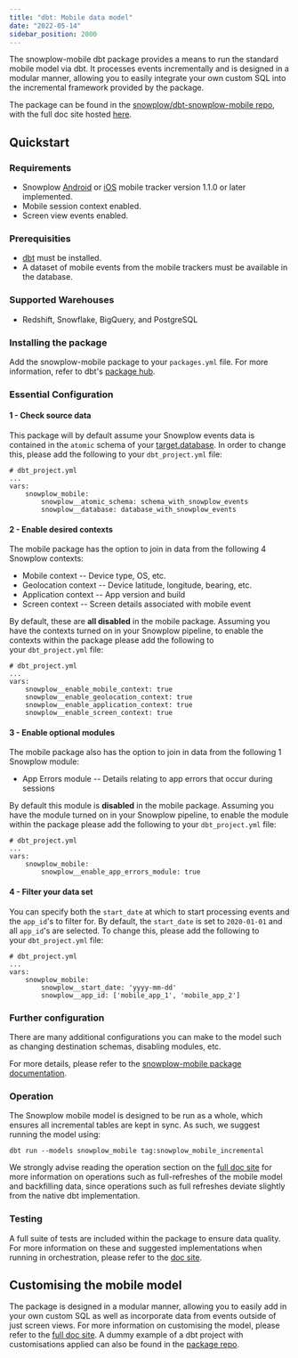 ```yaml
---
title: "dbt: Mobile data model"
date: "2022-05-14"
sidebar_position: 2000
---
```


The snowplow-mobile dbt package provides a means to run the standard mobile model via dbt. It processes events incrementally and is designed in a modular manner, allowing you to easily integrate your own custom SQL into the incremental framework provided by the package.

The package can be found in the [snowplow/dbt-snowplow-mobile repo](https://github.com/snowplow/dbt-snowplow-mobile), with the full doc site hosted [here](https://snowplow.github.io/dbt-snowplow-mobile/#!/overview/snowplow_mobile).

## Quickstart

### Requirements

- Snowplow [Android](/docs/collecting-data/collecting-from-own-applications/mobile-trackers/previous-versions/android-tracker/) or [iOS](/docs/collecting-data/collecting-from-own-applications/mobile-trackers/previous-versions/objective-c-tracker/) mobile tracker version 1.1.0 or later implemented.
- Mobile session context enabled.
- Screen view events enabled.

### Prerequisities

- [dbt](https://github.com/dbt-labs/dbt) must be installed.
- A dataset of mobile events from the mobile trackers must be available in the database.

### Supported Warehouses

- Redshift, Snowflake, BigQuery, and PostgreSQL

### Installing the package

Add the snowplow-mobile package to your `packages.yml` file. For more information, refer to dbt's [package hub](https://hub.getdbt.com/snowplow/snowplow_mobile/latest/).

### Essential Configuration

#### 1 - Check source data

This package will by default assume your Snowplow events data is contained in the `atomic` schema of your [target.database](https://docs.getdbt.com/docs/running-a-dbt-project/using-the-command-line-interface/configure-your-profile). In order to change this, please add the following to your `dbt_project.yml` file:

```
# dbt_project.yml
...
vars:
    snowplow_mobile:
        snowplow__atomic_schema: schema_with_snowplow_events
        snowplow__database: database_with_snowplow_events
```

#### 2 - Enable desired contexts

The mobile package has the option to join in data from the following 4 Snowplow contexts:

- Mobile context -- Device type, OS, etc.
- Geolocation context -- Device latitude, longitude, bearing, etc.
- Application context -- App version and build
- Screen context -- Screen details associated with mobile event

By default, these are **all disabled** in the mobile package. Assuming you have the contexts turned on in your Snowplow pipeline, to enable the contexts within the package please add the following to your `dbt_project.yml` file:

```
# dbt_project.yml
...
vars:
    snowplow__enable_mobile_context: true
    snowplow__enable_geolocation_context: true
    snowplow__enable_application_context: true
    snowplow__enable_screen_context: true
```

#### 3 - Enable optional modules

The mobile package also has the option to join in data from the following 1 Snowplow module:

- App Errors module -- Details relating to app errors that occur during sessions

By default this module is **disabled** in the mobile package. Assuming you have the module turned on in your Snowplow pipeline, to enable the module within the package please add the following to your `dbt_project.yml` file:

```
# dbt_project.yml
...
vars:
    snowplow_mobile:
        snowplow__enable_app_errors_module: true
```

#### 4 - Filter your data set

You can specify both the `start_date` at which to start processing events and the `app_id`'s to filter for. By default, the `start_date` is set to `2020-01-01` and all `app_id`'s are selected. To change this, please add the following to your `dbt_project.yml` file:

```
# dbt_project.yml
...
vars:
    snowplow_mobile:
        snowplow__start_date: 'yyyy-mm-dd'
        snowplow__app_id: ['mobile_app_1', 'mobile_app_2']
```

### Further configuration

There are many additional configurations you can make to the model such as changing destination schemas, disabling modules, etc.

For more details, please refer to the [snowplow-mobile package documentation](https://snowplow.github.io/dbt-snowplow-mobile/#!/overview/snowplow_mobile).

### Operation

The Snowplow mobile model is designed to be run as a whole, which ensures all incremental tables are kept in sync. As such, we suggest running the model using:

```
dbt run --models snowplow_mobile tag:snowplow_mobile_incremental
```

We strongly advise reading the operation section on the [full doc site](https://snowplow.github.io/dbt-snowplow-mobile/#!/overview/snowplow_mobile) for more information on operations such as full-refreshes of the mobile model and backfilling data, since operations such as full refreshes deviate slightly from the native dbt implementation.

### Testing

A full suite of tests are included within the package to ensure data quality. For more information on these and suggested implementations when running in orchestration, please refer to the [doc site](https://snowplow.github.io/dbt-snowplow-mobile/#!/overview/snowplow_mobile).

## Customising the mobile model

The package is designed in a modular manner, allowing you to easily add in your own custom SQL as well as incorporate data from events outside of just screen views. For more information on customising the model, please refer to the [full doc site](https://snowplow.github.io/dbt-snowplow-mobile/#!/overview/snowplow_mobile). A dummy example of a dbt project with customisations applied can also be found in the [package repo](https://github.com/snowplow/dbt-snowplow-mobile/tree/main/custom_example).
